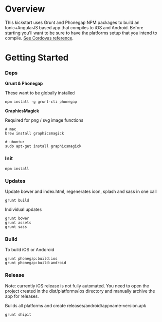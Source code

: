 Overview
========

This kickstart uses Grunt and Phonegap NPM packages to build an Ionic+AngularJS based app that compiles to iOS and Android. Before starting you'll want to be sure to have the platforms setup that you intend to compile. [See Cordovas reference](http://cordova.apache.org/docs/en/edge/guide_platforms_index.md.html#Platform%20Guides).


Getting Started
===============

### Deps

**Grunt & Phonegap**

These want to be globally installed

    npm install -g grunt-cli phonegap

**GraphicsMagick**

Required for png / svg image functions

    # mac
    brew install graphicsmagick
    
    # ubuntu:
    sudo apt-get install graphicsmagick

### Init

    npm install

### Updates

Update bower and index.html, regenerates icon, splash and sass in one call

    grunt build

Individual updates

    grunt bower
    grunt assets
    grunt sass

### Build

To build iOS or Andoroid

    grunt phonegap:build:ios
    grunt phonegap:build:android

### Release

Note: currently iOS release is not fully automated. You need to open
the project created in the dist/platforms/ios directory and manually
archive the app for releases.

Builds all platforms and create releases/android/appname-version.apk

    grunt shipit
